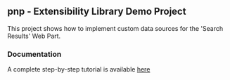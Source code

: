 ## pnp - Extensibility Library Demo Project

This project shows how to implement custom data sources for the 'Search Results' Web Part.

### Documentation

A complete step-by-step tutorial is available [here](https://microsoft-search.github.io/pnp-modern-search/extensibility/)
